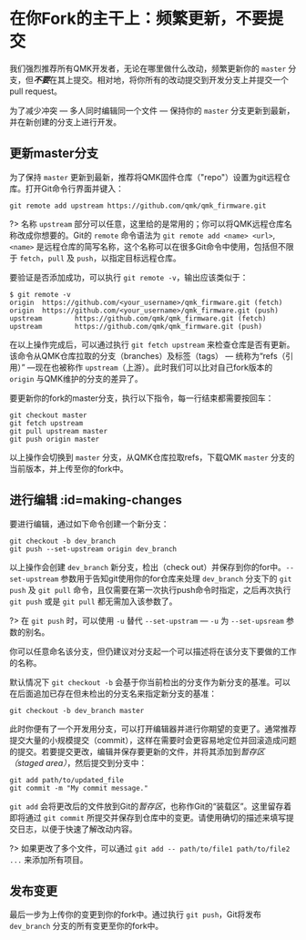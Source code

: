 # 在你Fork的主干上：频繁更新，不要提交

<!---
  original document: 0.15.12:docs/newbs_git_using_your_master_branch.md 
  git diff 0.15.12 HEAD -- docs/newbs_git_using_your_master_branch.md  | cat
-->

我们强烈推荐所有QMK开发者，无论在哪里做什么改动，频繁更新你的 `master` 分支，但***不要***在其上提交。相对地，将你所有的改动提交到开发分支上并提交一个pull request。

为了减少冲突 &mdash; 多人同时编辑同一个文件 &mdash; 保持你的 `master` 分支更新到最新，并在新创建的分支上进行开发。

## 更新master分支

为了保持 `master` 更新到最新，推荐将QMK固件仓库（"repo"）设置为git远程仓库。打开Git命令行界面并键入：

```
git remote add upstream https://github.com/qmk/qmk_firmware.git
```

?> 名称 `upstream` 部分可以任意，这里给的是常用的；你可以将QMK远程仓库名称改成你想要的。Git的 `remote` 命令语法为 `git remote add <name> <url>`, `<name>` 是远程仓库的简写名称，这个名称可以在很多Git命令中使用，包括但不限于 `fetch`，`pull` 及 `push`，以指定目标远程仓库。

要验证是否添加成功，可以执行 `git remote -v`，输出应该类似于：

```
$ git remote -v
origin  https://github.com/<your_username>/qmk_firmware.git (fetch)
origin  https://github.com/<your_username>/qmk_firmware.git (push)
upstream        https://github.com/qmk/qmk_firmware.git (fetch)
upstream        https://github.com/qmk/qmk_firmware.git (push)
```

在以上操作完成后，可以通过执行 `git fetch upstream` 来检查仓库是否有更新。该命令从QMK仓库拉取的分支（branches）及标签（tags） &mdash; 统称为“refs（引用）” &mdash;现在也被称作 `upstream`（上游）。此时我们可以比对自己fork版本的 `origin` 与QMK维护的分支的差异了。

要更新你的fork的master分支，执行以下指令，每一行结束都需要按回车：

```
git checkout master
git fetch upstream
git pull upstream master
git push origin master
```

以上操作会切换到 `master` 分支，从QMK仓库拉取refs，下载QMK `master` 分支的当前版本，并上传至你的fork中。

## 进行编辑 :id=making-changes

要进行编辑，通过如下命令创建一个新分支：

```
git checkout -b dev_branch
git push --set-upstream origin dev_branch
```

以上操作会创建 `dev_branch` 新分支，检出（check out）并保存到你的for中。`--set-upstream` 参数用于告知git使用你的for仓库来处理 `dev_branch` 分支下的 `git push` 及 `git pull` 命令，且仅需要在第一次执行push命令时指定，之后再次执行 `git push` 或是 `git pull` 都无需加入该参数了。

?> 在 `git push` 时，可以使用 `-u` 替代 `--set-upstram` &mdash; `-u` 为 `--set-upsream` 参数的别名。

你可以任意命名该分支，但仍建议对分支起一个可以描述将在该分支下要做的工作的名称。

默认情况下 `git checkout -b` 会基于你当前检出的分支作为新分支的基准。可以在后面追加已存在但未检出的分支名来指定新分支的基准：

```
git checkout -b dev_branch master
```

此时你便有了一个开发用分支，可以打开编辑器并进行你期望的变更了。通常推荐提交大量的小规模提交（commit），这样在需要时会更容易地定位并回滚造成问题的提交。若要提交更改，编辑并保存要更新的文件，并将其添加到*暂存区（staged area）*，然后提交到分支中：

```
git add path/to/updated_file
git commit -m "My commit message."
```

`git add` 会将更改后的文件放到Git的*暂存区*，也称作Git的“装载区”。这里留存着即将通过 `git commit` 所提交并保存到仓库中的变更。请使用确切的描述来填写提交日志，以便于快速了解改动内容。

?> 如果更改了多个文件，可以通过 `git add -- path/to/file1 path/to/file2 ...` 来添加所有项目。

## 发布变更

最后一步为上传你的变更到你的fork中。通过执行 `git push`，Git将发布 `dev_branch` 分支的所有变更至你的fork中。
